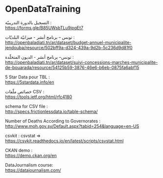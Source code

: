 # OpenDataTraining

التسجيل بالدورة التدريبيّة :  
https://forms.gle/B85UWsbTLu9ipqEt7



تونس – برنامج أنشر - ميزانيّة البلديّات :  
http://openbaladiati.tn/ar/dataset/budget-annuel-municipalite-jendouba/resource/502bff9a-d324-439a-9d2b-5c236d9d81f0



تونس– برنامج أنشر - الديون المتخلّدة :  
http://openbaladiati.tn/ar/dataset/suivi-concessions-marches-municipalite-de-bouarada/resource/54125b59-3876-46e6-b6eb-0875fa6abf15



5 Star Data pour TBL :  
https://5stardata.info/en



خصائص ملّفات CSV :  
https://tools.ietf.org/html/rfc4180



schema for CSV file :  
http://specs.frictionlessdata.io/table-schema/ 



Number of Deaths According to Governorates :  
http://www.moh.gov.sy/Default.aspx?tabid=254&language=en-US



csvkit : csvstat =>  
https://csvkit.readthedocs.io/en/latest/scripts/csvstat.html


CKAN demo :  
https://demo.ckan.org/en


DataJournalism course:  
https://datajournalism.com/
